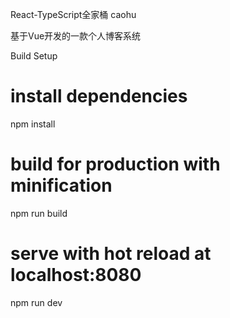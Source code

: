 React-TypeScript全家桶
caohu

基于Vue开发的一款个人博客系统

Build Setup
# install dependencies
npm install

# build for production with minification
npm run build

# serve with hot reload at localhost:8080
npm run dev
